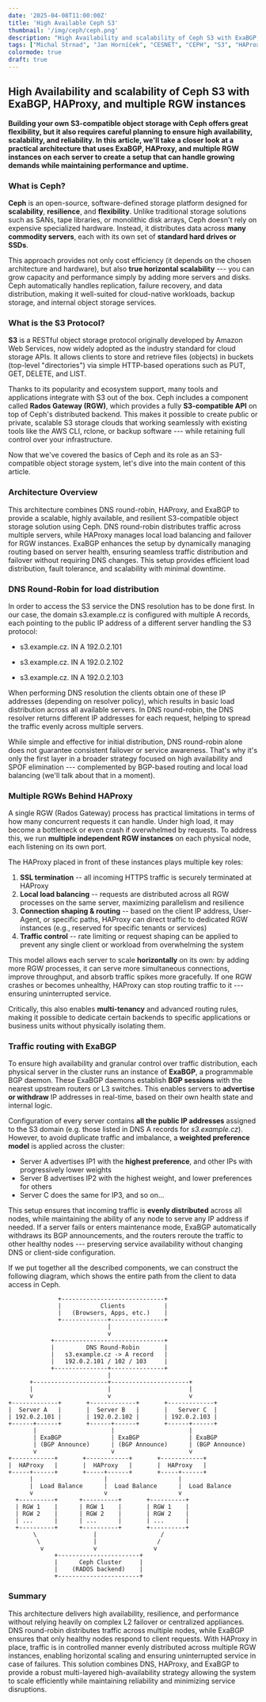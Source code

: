 ```yaml
---
date: '2025-04-08T11:00:00Z'
title: 'High Available Ceph S3'
thumbnail: '/img/ceph/ceph.png'
description: "High Availability and scalability of Ceph S3 with ExaBGP, HAProxy, and multiple RGW instances"
tags: ["Michal Strnad", "Jan Horníček", "CESNET", "CEPH", "S3", "HAProxy"]
colormode: true
draft: true
---
```


## High Availability and scalability of Ceph S3 with ExaBGP, HAProxy, and multiple RGW instances

****Building your own S3-compatible object storage with Ceph offers
great flexibility, but it also requires careful planning to ensure high
availability, scalability, and reliability. In this article, we'll take
a closer look at a practical architecture that uses ExaBGP, HAProxy, and
multiple RGW instances on each server to create a setup that can handle
growing demands while maintaining performance and uptime.****

### **What is Ceph?**

****Ceph**** is an open-source, software-defined storage platform
designed for ****scalability****, ****resilience****, and
****flexibility****. Unlike traditional storage solutions such as SANs,
tape libraries, or monolithic disk arrays, Ceph doesn't rely on
expensive specialized hardware. Instead, it distributes data across
****many commodity servers****, each with its own set of ****standard
hard drives or SSDs****.

This approach provides not only cost efficiency (it depends on the
chosen architecture and hardware), but also ****true horizontal
scalability**** --- you can grow capacity and performance simply by
adding more servers and disks. Ceph automatically handles replication,
failure recovery, and data distribution, making it well-suited for
cloud-native workloads, backup storage, and internal object storage
services.

### What is the S3 Protocol?

****S3**** is a RESTful object storage protocol originally developed by
Amazon Web Services, now widely adopted as the industry standard for
cloud storage APIs. It allows clients to store and retrieve files
(objects) in buckets (top-level "directories") via simple HTTP-based
operations such as PUT, GET, DELETE, and LIST.

Thanks to its popularity and ecosystem support, many tools and
applications integrate with S3 out of the box. Ceph includes a component
called ****Rados Gateway (RGW)****, which provides a fully
****S3-compatible API**** on top of Ceph's distributed backend. This
makes it possible to create public or private, scalable S3 storage
clouds that working seamlessly with existing tools like the AWS CLI,
rclone, or backup software --- while retaining full control over your
infrastructure.

Now that we\'ve covered the basics of Ceph and its role as an
S3-compatible object storage system, let\'s dive into the main content
of this article.

### Architecture Overview

This architecture combines DNS round-robin, HAProxy, and ExaBGP to
provide a scalable, highly available, and resilient S3-compatible object
storage solution using Ceph. DNS round-robin distributes traffic across
multiple servers, while HAProxy manages local load balancing and
failover for RGW instances. ExaBGP enhances the setup by dynamically
managing routing based on server health, ensuring seamless traffic
distribution and failover without requiring DNS changes. This setup
provides efficient load distribution, fault tolerance, and scalability
with minimal downtime.

### DNS Round-Robin for load distribution

In order to access the S3 service the DNS resolution has to be done
first. In our case, the domain s3.example.cz is configured with multiple
A records, each pointing to the public IP address of a different server
handling the S3 protocol:

- s3.example.cz. IN A 192.0.2.101

- s3.example.cz. IN A 192.0.2.102

- s3.example.cz. IN A 192.0.2.103

When performing DNS resolution the clients obtain one of these IP
addresses (depending on resolver policy), which results in basic load
distribution across all available servers. In DNS round-robin, the DNS
resolver returns different IP addresses for each request, helping to
spread the traffic evenly across multiple servers.

While simple and effective for initial distribution, DNS round-robin
alone does not guarantee consistent failover or service awareness.
That's why it's only the first layer in a broader strategy focused on
high availability and SPOF elimination --- complemented by BGP-based
routing and local load balancing (we\'ll talk about that in a moment).

### Multiple RGWs Behind HAProxy

A single RGW (Rados Gateway) process has practical limitations in terms
of how many concurrent requests it can handle. Under high load, it may
become a bottleneck or even crash if overwhelmed by requests. To address
this, we run **multiple independent RGW instances** on each physical
node, each listening on its own port.

The HAProxy placed in front of these instances plays multiple key roles:

1.  **SSL termination** -- all incoming HTTPS traffic is securely
    terminated at HAProxy
2.  **Local load balancing** -- requests are distributed across all RGW
    processes on the same server, maximizing parallelism and resilience
3.  **Connection shaping & routing** -- based on the client IP address,
    User-Agent, or specific paths, HAProxy can direct traffic to
    dedicated RGW instances (e.g., reserved for specific tenants or
    services)
4.  **Traffic control** -- rate limiting or request shaping can be
    applied to prevent any single client or workload from overwhelming
    the system

This model allows each server to scale **horizontally** on its own: by
adding more RGW processes, it can serve more simultaneous connections,
improve throughput, and absorb traffic spikes more gracefully. If one
RGW crashes or becomes unhealthy, HAProxy can stop routing traffic to it
--- ensuring uninterrupted service.

Critically, this also enables **multi-tenancy** and advanced routing
rules, making it possible to dedicate certain backends to specific
applications or business units without physically isolating them.

### Traffic routing with ExaBGP

To ensure high availability and granular control over traffic
distribution, each physical server in the cluster runs an instance of
****ExaBGP****, a programmable BGP daemon. These ExaBGP daemons
establish ****BGP sessions**** with the nearest upstream routers or L3
switches. This enables servers to ****advertise or withdraw**** IP
addresses in real-time, based on their own health state and internal
logic.

Configuration of every server contains **all the public IP addresses**
assigned to the S3 domain (e.g. those listed in DNS A records for
*s3.example.cz*). However, to avoid duplicate traffic and imbalance, a
**weighted preference model** is applied across the cluster:

-   Server A advertises IP1 with the **highest preference**, and other
    IPs with progressively lower weights
-   Server B advertises IP2 with the highest weight, and lower
    preferences for others
-   Server C does the same for IP3, and so on\...

This setup ensures that incoming traffic is **evenly distributed**
across all nodes, while maintaining the ability of any node to serve any
IP address if needed. If a server fails or enters maintenance mode,
ExaBGP automatically withdraws its BGP announcements, and the routers
reroute the traffic to other healthy nodes --- preserving service
availability without changing DNS or client-side configuration.

If we put together all the described components, we can construct the
following diagram, which shows the entire path from the client to data
access in Ceph.

```
              +-----------------------------+
              |           Clients           |
              |   (Browsers, Apps, etc.)    |
              +-------------+---------------+
                            |
                            v
            +-------------------------------+
            |         DNS Round-Robin       |
            |   s3.example.cz -> A record   |
            |   192.0.2.101 / 102 / 103     |
            +---------------+---------------+
                            |
      +---------------------+----------------------+
      |                     |                      |
      v                     v                      v
+-------------+       +-------------+       +-------------+
|  Server A   |       |  Server B   |       |   Server C  |
| 192.0.2.101 |       | 192.0.2.102 |       | 192.0.2.103 |
+------+------+       +------+------+       +------+------+
       |                     |                     |
       | ExaBGP              | ExaBGP              | ExaBGP
       | (BGP Announce)      | (BGP Announce)      | (BGP Announce)
       v                     v                     v
+------------+       +------------+       +------------+
|  HAProxy   |       |  HAProxy   |       |  HAProxy   |
+-----+------+       +-----+------+       +-----+------+
      |                    |                    |
      |  Load Balance      |  Load Balance      |  Load Balance
      v                    v                    v
  +----------+      +----------+       +----------+
  | RGW 1    |      | RGW 1    |       | RGW 1    |
  | RGW 2    |      | RGW 2    |       | RGW 2    |
  | ...      |      | ...      |       | ...      |
  +----------+      +----------+       +----------+
       \                |                  /
        \               |                 /
         v              v                v
             +-----------------------+
             |      Ceph Cluster     |
             |    (RADOS backend)    |
             +-----------------------+
```



### Summary

This architecture delivers high availability, resilience, and
performance without relying heavily on complex L2 failover or
centralized appliances. DNS round-robin distributes traffic across
multiple nodes, while ExaBGP ensures that only healthy nodes respond to
client requests. With HAProxy in place, traffic is in controlled manner
evenly distributed across multiple RGW instances, enabling horizontal
scaling and ensuring uninterrupted service in case of failures. This
solution combines DNS, HAProxy, and ExaBGP to provide a robust
multi-layered high-availability strategy allowing the system to scale
efficiently while maintaining reliability and minimizing service
disruptions.
